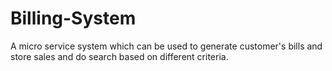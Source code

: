 # Billing-System
A micro service system which can be used to generate customer's bills and store sales and do search based on different criteria.

